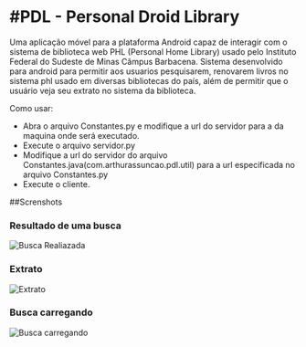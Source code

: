 #PDL - Personal Droid Library
=====

Uma aplicação móvel para a plataforma Android capaz de interagir com o sistema de biblioteca web PHL (Personal Home Library) usado pelo Instituto Federal do Sudeste de Minas Câmpus Barbacena.
Sistema desenvolvido para android para permitir aos usuarios pesquisarem, renovarem livros no sistema phl usado em diversas bibliotecas do país, além de permitir que o usuário veja seu extrato no sistema da biblioteca.

Como usar:
* Abra o arquivo Constantes.py e modifique a url do servidor para a da maquina onde será executado.
* Execute o arquivo servidor.py
* Modifique a url do servidor do arquivo Constantes.java(com.arthurassuncao.pdl.util) para a url especificada no arquivo Constantes.py
* Execute o cliente.

##Screnshots

### Resultado de uma busca
![Busca Realiazada](https://raw.github.com/ArthurAssuncao/PDL/master/screenshots/busca_realizada.png)

### Extrato
![Extrato](https://raw.github.com/ArthurAssuncao/PDL/master/screenshots/extrato.png)

### Busca carregando
![Busca carregando](https://raw.github.com/ArthurAssuncao/PDL/master/screenshots/busca_carregando.png)
